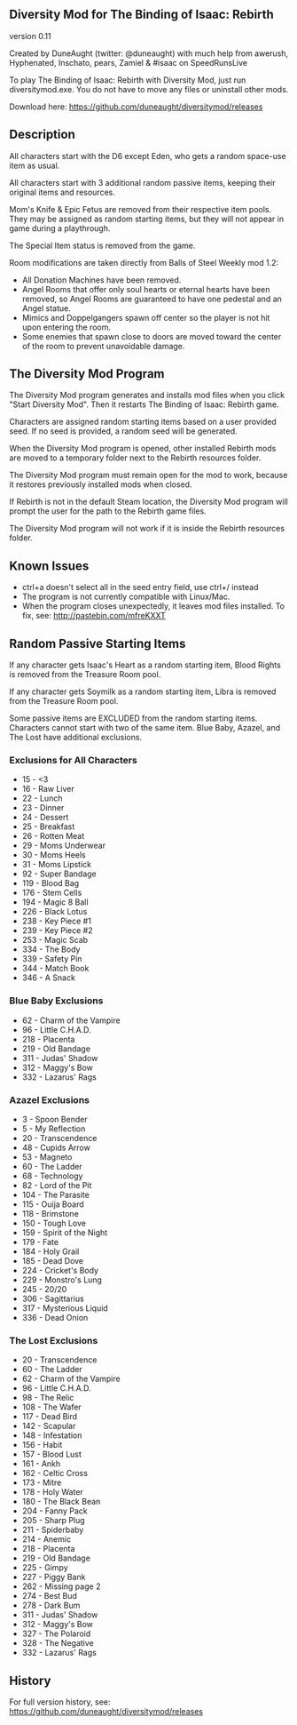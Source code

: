 Diversity Mod for The Binding of Isaac: Rebirth
-----------------------------------------------
version 0.11

Created by DuneAught (twitter: @duneaught)
with much help from awerush, Hyphenated, Inschato, pears, Zamiel & #isaac on SpeedRunsLive

To play The Binding of Isaac: Rebirth with Diversity Mod, just run diversitymod.exe. You do not have to move any files or uninstall other mods.

Download here: https://github.com/duneaught/diversitymod/releases


Description
-----------

All characters start with the D6 except Eden, who gets a random space-use item as usual.

All characters start with 3 additional random passive items, keeping their original items and resources.

Mom's Knife & Epic Fetus are removed from their respective item pools. They may be assigned as random starting items, but they will not appear in game during a playthrough.

The Special Item status is removed from the game.

Room modifications are taken directly from Balls of Steel Weekly mod 1.2:

* All Donation Machines have been removed.
* Angel Rooms that offer only soul hearts or eternal hearts have been removed, so Angel Rooms are guaranteed to have one pedestal and an Angel statue.
* Mimics and Doppelgangers spawn off center so the player is not hit upon entering the room.
* Some enemies that spawn close to doors are moved toward the center of the room to prevent unavoidable damage.


The Diversity Mod Program
-------------------------

The Diversity Mod program generates and installs mod files when you click "Start Diversity Mod". Then it restarts The Binding of Isaac: Rebirth game.

Characters are assigned random starting items based on a user provided seed. If no seed is provided, a random seed will be generated.

When the Diversity Mod program is opened, other installed Rebirth mods are moved to a temporary folder next to the Rebirth resources folder.

The Diversity Mod program must remain open for the mod to work, because it restores previously installed mods when closed.

If Rebirth is not in the default Steam location, the Diversity Mod program will prompt the user for the path to the Rebirth game files.

The Diversity Mod program will not work if it is inside the Rebirth resources folder.


Known Issues
------------

* ctrl+a doesn't select all in the seed entry field, use ctrl+/ instead
* The program is not currently compatible with Linux/Mac.
* When the program closes unexpectedly, it leaves mod files installed. To fix, see: http://pastebin.com/mfreKXXT


Random Passive Starting Items
-----------------------------

If any character gets Isaac's Heart as a random starting item, Blood Rights is removed from the Treasure Room pool.

If any character gets Soymilk as a random starting item, Libra is removed from the Treasure Room pool.

Some passive items are EXCLUDED from the random starting items. Characters cannot start with two of the same item. Blue Baby, Azazel, and The Lost have additional exclusions.

### Exclusions for All Characters

* 15 - <3
* 16 - Raw Liver
* 22 - Lunch
* 23 - Dinner
* 24 - Dessert
* 25 - Breakfast
* 26 - Rotten Meat
* 29 - Moms Underwear
* 30 - Moms Heels
* 31 - Moms Lipstick
* 92 - Super Bandage
* 119 - Blood Bag
* 176 - Stem Cells
* 194 - Magic 8 Ball
* 226 - Black Lotus
* 238 - Key Piece #1
* 239 - Key Piece #2
* 253 - Magic Scab
* 334 - The Body
* 339 - Safety Pin
* 344 - Match Book
* 346 - A Snack

### Blue Baby Exclusions

* 62 - Charm of the Vampire
* 96 - Little C.H.A.D.
* 218 - Placenta
* 219 - Old Bandage
* 311 - Judas' Shadow
* 312 - Maggy's Bow
* 332 - Lazarus' Rags

### Azazel Exclusions

* 3 - Spoon Bender
* 5 - My Reflection
* 20 - Transcendence
* 48 - Cupids Arrow
* 53 - Magneto
* 60 - The Ladder
* 68 - Technology
* 82 - Lord of the Pit
* 104 - The Parasite
* 115 - Ouija Board
* 118 - Brimstone
* 150 - Tough Love
* 159 - Spirit of the Night
* 179 - Fate
* 184 - Holy Grail
* 185 - Dead Dove
* 224 - Cricket's Body
* 229 - Monstro's Lung
* 245 - 20/20
* 306 - Sagittarius
* 317 - Mysterious Liquid
* 336 - Dead Onion

### The Lost Exclusions

* 20 - Transcendence
* 60 - The Ladder
* 62 - Charm of the Vampire
* 96 - Little C.H.A.D.
* 98 - The Relic
* 108 - The Wafer
* 117 - Dead Bird
* 142 - Scapular
* 148 - Infestation
* 156 - Habit
* 157 - Blood Lust
* 161 - Ankh
* 162 - Celtic Cross
* 173 - Mitre
* 178 - Holy Water
* 180 - The Black Bean
* 204 - Fanny Pack
* 205 - Sharp Plug
* 211 - Spiderbaby
* 214 - Anemic
* 218 - Placenta
* 219 - Old Bandage
* 225 - Gimpy
* 227 - Piggy Bank
* 262 - Missing page 2
* 274 - Best Bud
* 278 - Dark Bum
* 311 - Judas' Shadow
* 312 - Maggy's Bow
* 327 - The Polaroid
* 328 - The Negative
* 332 - Lazarus' Rags


History
-------

For full version history, see: https://github.com/duneaught/diversitymod/releases
